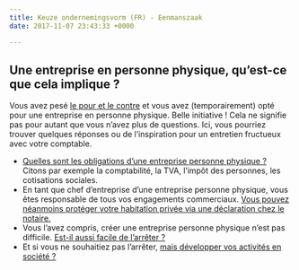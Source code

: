 ```yaml
---
title: Keuze ondernemingsvorm (FR) - Eenmanszaak
date: 2017-11-07 23:43:33 +0000

---
```

## Une entreprise en personne physique, qu’est-ce que cela implique ?

Vous avez pesé [le pour et le contre](http://blog.xerius.be/debutant/entreprise-en-personne-physique-ou-societe) et vous avez (temporairement) opté pour une entreprise en personne physique. Belle initiative ! Cela ne signifie pas pour autant que vous n’avez plus de questions. Ici, vous pourriez trouver quelques réponses ou de l’inspiration pour un entretien fructueux avec votre comptable.

* [Quelles sont les obligations d’une entreprise personne physique ?](https://www.xerius.be/fr-be/drive/ondernemingsvorm/ondernemingsvorm-ez/boekhouding) Citons par exemple la comptabilité, la TVA, l’impôt des personnes, les cotisations sociales.
* En tant que chef d’entreprise d’une entreprise personne physique, vous êtes responsable de tous vos engagements commerciaux. [Vous pouvez néanmoins protéger votre habitation privée via une déclaration chez le notaire.](https://www.notaire.be/faq/societes/qu-est-ce-que-la-declaration-d-insaisissabilite-de-la-residence-principale-d-un-independant)
* Vous l’avez compris, créer une entreprise personne physique n’est pas difficile. [Est-il aussi facile de l’arrêter ?](https://www.xerius.be/fr-be/j-ai-demarre/modification-entreprise/cessation-que-faire)
* Et si vous ne souhaitiez pas l’arrêter, [mais développer vos activités en société ?](https://www.xerius.be/fr/independants/assurances-sociales/entreprise-personne-physique-a-societe/)
